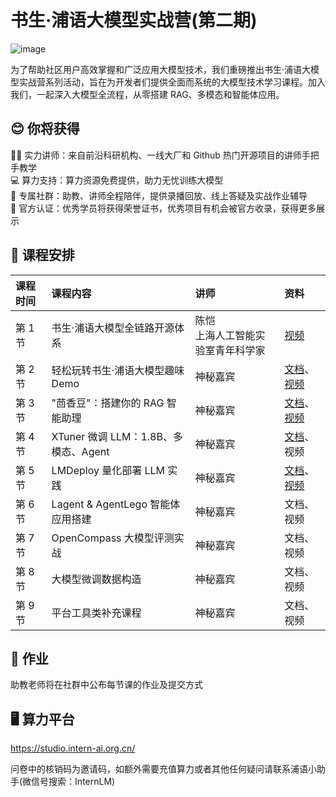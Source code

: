 # 书生·浦语大模型实战营(第二期)


![image](https://github.com/InternLM/Tutorial/assets/25839884/b15c1ce3-966e-4cd9-a425-db70d90218e0)


为了帮助社区用户高效掌握和广泛应用大模型技术，我们重磅推出书生·浦语大模型实战营系列活动，旨在为开发者们提供全面而系统的大模型技术学习课程。加入我们，一起深入大模型全流程，从零搭建 RAG、多模态和智能体应用。


## 😊 你将获得

👨‍🏫 实力讲师：来自前沿科研机构、一线大厂和 Github 热门开源项目的讲师手把手教学  
💻 算力支持：算力资源免费提供，助力无忧训练大模型  
💬 专属社群：助教、讲师全程陪伴，提供录播回放、线上答疑及实战作业辅导  
📜 官方认证：优秀学员将获得荣誉证书，优秀项目有机会被官方收录，获得更多展示  

## 📅 课程安排

|课程时间|课程内容|讲师|资料|
|:-----|:----|:----|:-----|
|第 1 节|书生·浦语大模型全链路开源体系 |陈恺 </br>上海人工智能实验室青年科学家|[视频](https://www.bilibili.com/video/BV1Vx421X72D/)|
|第 2 节|轻松玩转书生·浦语大模型趣味 Demo|神秘嘉宾| [文档](https://github.com/InternLM/Tutorial/blob/camp2/helloworld/hello_world.md)、[视频](https://www.bilibili.com/video/BV1AH4y1H78d/) |
|第 3 节|"茴香豆"：搭建你的 RAG 智能助理	|神秘嘉宾| [文档](./huixiangdou)、[视频](https://www.bilibili.com/video/BV1QA4m1F7t4)|
|第 4 节|XTuner 微调 LLM：1.8B、多模态、Agent	|神秘嘉宾| [文档](./xtuner)、视频 |
|第 5 节|LMDeploy 量化部署 LLM 实践 | 神秘嘉宾 | [文档](./lmdeploy/README.md)、[视频](https://www.bilibili.com/video/BV1tr421x75B/) |
|第 6 节|Lagent & AgentLego 智能体应用搭建	|神秘嘉宾| 文档、视频 |
|第 7 节|OpenCompass 大模型评测实战	|神秘嘉宾| 文档、视频  |
|第 8 节|大模型微调数据构造	|神秘嘉宾| 文档、视频  |
|第 9 节|平台工具类补充课程	| 神秘嘉宾 | 文档、视频  |


## 📝 作业

助教老师将在社群中公布每节课的作业及提交方式

## 🖥️ 算力平台

https://studio.intern-ai.org.cn/

问卷中的核销码为邀请码，如额外需要充值算力或者其他任何疑问请联系浦语小助手(微信号搜索：InternLM)
